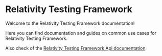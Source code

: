 # Relativity Testing Framework
Welcome to the Relativity Testing Framework documentation!

Here you can find documentation and guides on common use cases for Relativity Testing Framework.

Also check of the [Relativity Testing Framework Api documentation](https://relativitydev.github.io/relativity.testing.framework.api/).